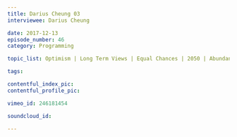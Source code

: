 ```yaml
---
title: Darius Cheung 03
interviewee: Darius Cheung

date: 2017-12-13
episode_number: 46
category: Programming

topic_list: Optimism | Long Term Views | Equal Chances | 2050 | Abundance Mindset

tags:

contentful_index_pic:
contentful_profile_pic:

vimeo_id: 246181454

soundcloud_id:

---
```

